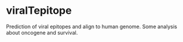 # viralTepitope
Prediction of viral epitopes and align to human genome.
Some analysis about oncogene and survival.
